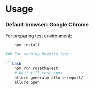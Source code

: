 # Usage

### Default browser: Google Chrome
For preparing test environment:

```bash
    npm install

### For running Rozetka test:

```bash
    npm run rozetkaTest
    # Wait till test ends
    allure generate allure-report/
    allure open
